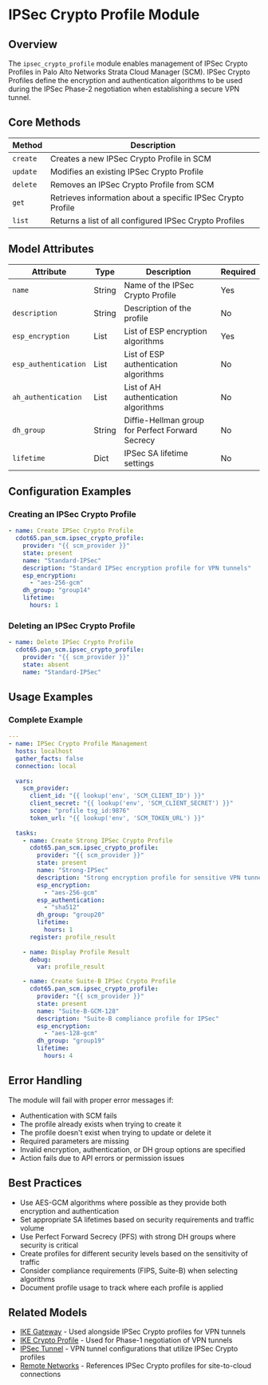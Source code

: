 # IPSec Crypto Profile Module

## Overview

The `ipsec_crypto_profile` module enables management of IPSec Crypto Profiles in Palo Alto Networks Strata Cloud Manager (SCM). IPSec Crypto Profiles define the encryption and authentication algorithms to be used during the IPSec Phase-2 negotiation when establishing a secure VPN tunnel.

## Core Methods

| Method | Description |
|--------|-------------|
| `create` | Creates a new IPSec Crypto Profile in SCM |
| `update` | Modifies an existing IPSec Crypto Profile |
| `delete` | Removes an IPSec Crypto Profile from SCM |
| `get` | Retrieves information about a specific IPSec Crypto Profile |
| `list` | Returns a list of all configured IPSec Crypto Profiles |

## Model Attributes

| Attribute | Type | Description | Required |
|-----------|------|-------------|----------|
| `name` | String | Name of the IPSec Crypto Profile | Yes |
| `description` | String | Description of the profile | No |
| `esp_encryption` | List | List of ESP encryption algorithms | Yes |
| `esp_authentication` | List | List of ESP authentication algorithms | No |
| `ah_authentication` | List | List of AH authentication algorithms | No |
| `dh_group` | String | Diffie-Hellman group for Perfect Forward Secrecy | No |
| `lifetime` | Dict | IPSec SA lifetime settings | No |

## Configuration Examples

### Creating an IPSec Crypto Profile

```yaml
- name: Create IPSec Crypto Profile
  cdot65.pan_scm.ipsec_crypto_profile:
    provider: "{{ scm_provider }}"
    state: present
    name: "Standard-IPSec"
    description: "Standard IPSec encryption profile for VPN tunnels"
    esp_encryption: 
      - "aes-256-gcm"
    dh_group: "group14"
    lifetime:
      hours: 1
```

### Deleting an IPSec Crypto Profile

```yaml
- name: Delete IPSec Crypto Profile
  cdot65.pan_scm.ipsec_crypto_profile:
    provider: "{{ scm_provider }}"
    state: absent
    name: "Standard-IPSec"
```

## Usage Examples

### Complete Example

```yaml
---
- name: IPSec Crypto Profile Management
  hosts: localhost
  gather_facts: false
  connection: local
  
  vars:
    scm_provider:
      client_id: "{{ lookup('env', 'SCM_CLIENT_ID') }}"
      client_secret: "{{ lookup('env', 'SCM_CLIENT_SECRET') }}"
      scope: "profile tsg_id:9876"
      token_url: "{{ lookup('env', 'SCM_TOKEN_URL') }}"
  
  tasks:
    - name: Create Strong IPSec Crypto Profile
      cdot65.pan_scm.ipsec_crypto_profile:
        provider: "{{ scm_provider }}"
        state: present
        name: "Strong-IPSec"
        description: "Strong encryption profile for sensitive VPN tunnels"
        esp_encryption: 
          - "aes-256-gcm"
        esp_authentication: 
          - "sha512"
        dh_group: "group20"
        lifetime:
          hours: 1
      register: profile_result
    
    - name: Display Profile Result
      debug:
        var: profile_result

    - name: Create Suite-B IPSec Crypto Profile
      cdot65.pan_scm.ipsec_crypto_profile:
        provider: "{{ scm_provider }}"
        state: present
        name: "Suite-B-GCM-128"
        description: "Suite-B compliance profile for IPSec"
        esp_encryption: 
          - "aes-128-gcm"
        dh_group: "group19"
        lifetime:
          hours: 4
```

## Error Handling

The module will fail with proper error messages if:

- Authentication with SCM fails
- The profile already exists when trying to create it
- The profile doesn't exist when trying to update or delete it
- Required parameters are missing
- Invalid encryption, authentication, or DH group options are specified
- Action fails due to API errors or permission issues

## Best Practices

- Use AES-GCM algorithms where possible as they provide both encryption and authentication
- Set appropriate SA lifetimes based on security requirements and traffic volume
- Use Perfect Forward Secrecy (PFS) with strong DH groups where security is critical
- Create profiles for different security levels based on the sensitivity of traffic
- Consider compliance requirements (FIPS, Suite-B) when selecting algorithms
- Document profile usage to track where each profile is applied

## Related Models

- [IKE Gateway](ike_gateway.md) - Used alongside IPSec Crypto profiles for VPN tunnels
- [IKE Crypto Profile](ike_crypto_profile.md) - Used for Phase-1 negotiation of VPN tunnels
- [IPSec Tunnel](ipsec_tunnel.md) - VPN tunnel configurations that utilize IPSec Crypto profiles
- [Remote Networks](remote_networks.md) - References IPSec Crypto profiles for site-to-cloud connections
